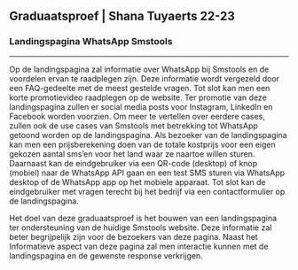 ## Graduaatsproef | Shana Tuyaerts 22-23
### Landingspagina WhatsApp Smstools
<hr>
Op de landingspagina zal informatie over WhatsApp bij Smstools en de voordelen ervan te raadplegen zijn. Deze informatie wordt vergezeld door een FAQ-gedeelte met de meest gestelde vragen. Tot slot kan men een korte promotievideo raadplegen op de website. Ter promotie van deze landingspagina zullen er social media posts voor Instagram, LinkedIn en Facebook worden voorzien. Om meer te vertellen over eerdere cases,  zullen ook de use cases van Smstools met betrekking tot WhatsApp getoond worden op de landingspagina. Als bezoeker van de landingspagina kan men een prijsberekening doen van de totale kostprijs voor een eigen gekozen aantal sms’en voor het land waar ze naartoe willen sturen. Daarnaast kan de eindgebruiker via een QR-code (desktop) of knop (mobiel) naar de WhatsApp API gaan en een test SMS sturen via WhatsApp desktop of de WhatsApp app op het mobiele apparaat. Tot slot kan de eindgebruiker met vragen terecht bij het bedrijf via een contactformulier op de landingspagina.

Het doel van deze graduaatsproef is het bouwen van een landingspagina ter ondersteuning van de huidige Smstools website. Deze informatie zal beter begrijpelijk zijn voor de bezoekers van deze pagina. Naast het Informatieve aspect van deze pagina zal men interactie kunnen met de landingspagina en de gewenste response verkrijgen.